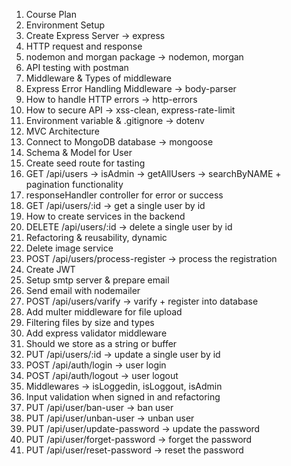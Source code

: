 1.  Course Plan
2.  Environment Setup
3.  Create Express Server -> express
4.  HTTP request and response
5.  nodemon and morgan package -> nodemon, morgan
6.  API testing with postman
7.  Middleware & Types of middleware
8.  Express Error Handling Middleware -> body-parser
9.  How to handle HTTP errors -> http-errors
10. How to secure API -> xss-clean, express-rate-limit
11. Environment variable & .gitignore -> dotenv
12. MVC Architecture
13. Connect to MongoDB database -> mongoose
14. Schema & Model for User
15. Create seed route for tasting
16. GET /api/users -> isAdmin -> getAllUsers -> searchByNAME + pagination functionality
17. responseHandler controller for error or success
18. GET /api/users/:id -> get a single user by id
19. How to create services in the backend
20. DELETE /api/users/:id -> delete a single user by id
21. Refactoring & reusability, dynamic
22. Delete image service
23. POST /api/users/process-register -> process the registration
24. Create JWT
25. Setup smtp server & prepare email
26. Send email with nodemailer
27. POST /api/users/varify -> varify + register into database
28. Add multer middleware for file upload
29. Filtering files by size and types
30. Add express validator middleware
31. Should we store as a string or buffer
32. PUT /api/users/:id -> update a single user by id
33. POST /api/auth/login -> user login
34. POST /api/auth/logout -> user logout
35. Middlewares -> isLoggedin, isLoggout, isAdmin
36. Input validation when signed in and refactoring
37. PUT /api/user/ban-user -> ban user
38. PUT /api/user/unban-user -> unban user
39. PUT /api/user/update-password -> update the password
40. PUT /api/user/forget-password -> forget the password
41. PUT /api/user/reset-password -> reset the password
